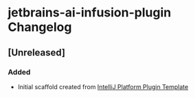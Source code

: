 <!-- Keep a Changelog guide -> https://keepachangelog.com -->

# jetbrains-ai-infusion-plugin Changelog

## [Unreleased]
### Added
- Initial scaffold created from [IntelliJ Platform Plugin Template](https://github.com/JetBrains/intellij-platform-plugin-template)

